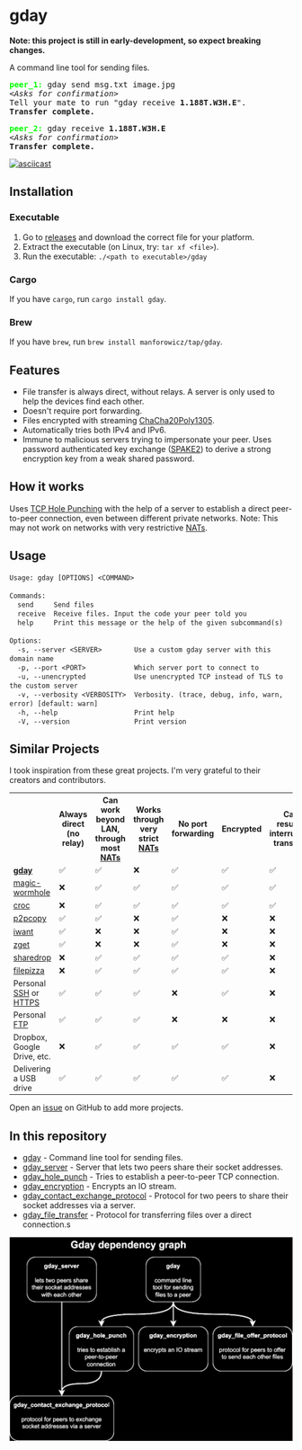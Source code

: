 # gday

**Note: this project is still in early-development, so expect breaking changes.**

A command line tool for sending files.

<pre>
<b style="color:lime;">peer_1:</b> gday send msg.txt image.jpg
<i>&lt;Asks for confirmation&gt;</i>
Tell your mate to run "gday receive <b>1.188T.W3H.E</b>".
<b>Transfer complete.</b>
</pre>

<pre>
<b style="color:lime;">peer_2:</b> gday receive <b>1.188T.W3H.E</b>
<i>&lt;Asks for confirmation&gt;</i>
<b>Transfer complete.</b>
</pre>

[![asciicast](https://asciinema.org/a/662397.svg)](https://asciinema.org/a/662397)

## Installation

### Executable

1. Go to [releases](https://github.com/manforowicz/gday/releases)
and download the correct file for your platform.
2. Extract the executable 
(on Linux, try: `tar xf <file>`).
3. Run the executable: `./<path to executable>/gday`

### Cargo

If you have `cargo`, run `cargo install gday`.

### Brew

If you have `brew`, run `brew install manforowicz/tap/gday`.

## Features
- File transfer is always direct, without relays.
A server is only used to help the devices find each other.
- Doesn't require port forwarding.
- Files encrypted with streaming
[ChaCha20Poly1305](https://en.wikipedia.org/wiki/ChaCha20-Poly1305).
- Automatically tries both IPv4 and IPv6.
- Immune to malicious servers trying to impersonate your peer.
Uses password authenticated key exchange
([SPAKE2](https://datatracker.ietf.org/doc/rfc9382/))
to derive a strong encryption key from a weak shared password.

## How it works
Uses [TCP Hole Punching](https://bford.info/pub/net/p2pnat/)
with the help of a server
to establish a direct peer-to-peer connection,
even between different private networks.
Note: This may not work on networks with very restrictive
[NATs](https://en.wikipedia.org/wiki/Network_address_translation).

## Usage
```
Usage: gday [OPTIONS] <COMMAND>

Commands:
  send     Send files
  receive  Receive files. Input the code your peer told you
  help     Print this message or the help of the given subcommand(s)

Options:
  -s, --server <SERVER>        Use a custom gday server with this domain name
  -p, --port <PORT>            Which server port to connect to
  -u, --unencrypted            Use unencrypted TCP instead of TLS to the custom server
  -v, --verbosity <VERBOSITY>  Verbosity. (trace, debug, info, warn, error) [default: warn]
  -h, --help                   Print help
  -V, --version                Print version
```

## Similar Projects

I took inspiration from these great projects.
I'm very grateful to their creators and contributors.

<table>
    <tr>
        <th></th>
        <th>Always direct (no relay)</th>
        <th>Can work beyond LAN, through most <a href="https://en.wikipedia.org/wiki/Network_address_translation">NATs</a></th>
        <th>Works through very strict <a href="https://en.wikipedia.org/wiki/Network_address_translation">NATs</a></th>
        <th>No port forwarding</th>
        <th>Encrypted</th>
        <th>Can resume interrupted transfers</th>
    </tr>
    <tr>
        <td><strong><a href="https://github.com/manforowicz/gday">gday</a></strong></td>
        <td>✅</td>
        <td>✅</td>
        <td>❌</td>
        <td>✅</td>
        <td>✅</td>
        <td>✅</td>
    </tr>
    <tr>
        <td><a href="https://github.com/magic-wormhole/magic-wormhole">magic-wormhole</a></td>
        <td>❌</td>
        <td>✅</td>
        <td>✅</td>
        <td>✅</td>
        <td>✅</td>
        <td>✅</td>
    </tr>
    <tr>
        <td><a href="https://github.com/schollz/croc">croc</a></td>
        <td>❌</td>
        <td>✅</td>
        <td>✅</td>
        <td>✅</td>
        <td>✅</td>
        <td>✅</td>
    </tr>
        <tr>
        <td><a href="https://github.com/psantosl/p2pcopy">p2pcopy</a></td>
        <td>✅</td>
        <td>✅</td>
        <td>❌</td>
        <td>✅</td>
        <td>❌</td>
        <td>❌</td>
    </tr>
    <tr>
        <td><a href="https://github.com/nirvik/iWant">iwant</a></td>
        <td>✅</td>
        <td>❌</td>
        <td>❌</td>
        <td>✅</td>
        <td>❌</td>
        <td>❌</td>
    </tr>
    <tr>
        <td><a href="https://github.com/nils-werner/zget">zget</a></td>
        <td>✅</td>
        <td>❌</td>
        <td>❌</td>
        <td>✅</td>
        <td>❌</td>
        <td>❌</td>
    </tr>
    <tr>
        <td><a href="https://github.com/cowbell/sharedrop">sharedrop</a></td>
        <td>❌</td>
        <td>✅</td>
        <td>✅</td>
        <td>✅</td>
        <td>✅</td>
        <td>❌</td>
    </tr>
    <tr>
        <td><a href="https://github.com/kern/filepizza">filepizza</a></td>
        <td>❌</td>
        <td>✅</td>
        <td>✅</td>
        <td>✅</td>
        <td>✅</td>
        <td>❌</td>
    </tr>
    <tr>
        <td>Personal <a href="https://en.wikipedia.org/wiki/Secure_Shell">SSH</a> or <a href="https://en.wikipedia.org/wiki/HTTPS">HTTPS</a></td>
        <td>✅</td>
        <td>✅</td>
        <td>✅</td>
        <td>❌</td>
        <td>✅</td>
        <td>❌</td>
    </tr>
    <tr>
        <td>Personal <a href="https://en.wikipedia.org/wiki/File_Transfer_Protocol">FTP</a></td>
        <td>✅</td>
        <td>✅</td>
        <td>✅</td>
        <td>❌</td>
        <td>❌</td>
        <td>❌</td>
    </tr>
    <tr>
        <td>Dropbox, Google Drive, etc.</td>
        <td>❌</td>
        <td>✅</td>
        <td>✅</td>
        <td>✅</td>
        <td>✅</td>
        <td>❌</td>
    </tr>
    <tr>
        <td>Delivering a USB drive</td>
        <td>✅</td>
        <td>✅</td>
        <td>✅</td>
        <td>✅</td>
        <td>✅</td>
        <td>❌</td>
    </tr>
</table>

Open an [issue](https://github.com/manforowicz/gday/issues) on GitHub to add more projects.

## In this repository

- [gday](/gday/) - Command line tool for sending files.
- [gday_server](/gday_server/) - Server that lets two peers share their socket addresses.
- [gday_hole_punch](/gday_hole_punch/) - Tries to establish a peer-to-peer TCP connection.
- [gday_encryption](/gday_encryption/) - Encrypts an IO stream.
- [gday_contact_exchange_protocol](/gday_contact_exchange_protocol/) - Protocol for two peers to share their socket
addresses via a server.
- [gday_file_transfer](/gday_file_offer_protocol/) - Protocol for transferring files over a direct connection.s

![gday crate dependency graph](/images/dependency_graph.svg)